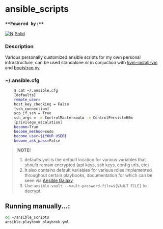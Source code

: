 # ansible_scripts

### `**Powered by:**`
[![N|Solid](https://upload.wikimedia.org/wikipedia/commons/thumb/2/24/Ansible_logo.svg/195px-Ansible_logo.svg.png)](https://www.ansible.com/)

### Description
Various personally customized ansible scripts for my own personal infrastructure, can be used standalone or in conjuction with [kvm-install-vm](https://github.com/SurrealTiggi/kvm-install-vm/blob/master/kvm-install-vm) and [bootstrap.py](https://github.com/SurrealTiggi/kvm-install-vm/blob/master/bootstrap.py)

### ~/.ansible.cfg
```bash
    $ cat ~/.ansible.cfg
    [defaults]
    remote_user=
    host_key_checking = False
    [ssh_connection]
    scp_if_ssh = True
    ssh_args = -o ControlMaster=auto -o ControlPersist=60m
    [privilege_escalation]
    become=True
    become_method=sudo
    become_user=${YOUR_USER}
    become_ask_pass=False
```

> **NOTE!**
> 1. defaults.yml is the default location for various variables that *should* remain encrypted (api keys, ssh keys, config urls, etc)
> 2. It also contains default variables for various roles implemented throughout certain playbooks, documentation for which can be seen via [Ansible Galaxy](https://galaxy.ansible.com)
> 3. Use `ansible-vault --vault-password-file=${VAULT_FILE}` to decrypt


## Running manually...:

```bash
cd ~/ansible_scripts
ansible-playbook playbook.yml
```

